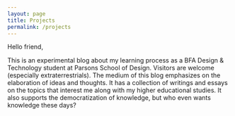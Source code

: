```yaml
---
layout: page
title: Projects
permalink: /projects
---
```


Hello friend,

This is an experimental blog about my learning process as a BFA Design & Technology student at Parsons School of Design. Visitors are welcome (especially extraterrestrials). The medium of this blog emphasizes on the elaboration of ideas and thoughts. It has a collection of writings and essays on the topics that interest me along with my higher educational  studies. It also supports the democratization of knowledge, but who even wants knowledge these days?
